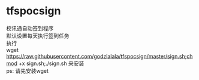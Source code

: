 # tfspocsign
 校讯通自动签到程序<br>
 默认设置每天执行签到任务<br>
 执行<br>
 wget https://raw.githubusercontent.com/godzlalala/tfspocsign/master/sign.sh;chmod +x sign.sh;./sign.sh
 来安装<br>
 ps: 请先安装wget<br>
